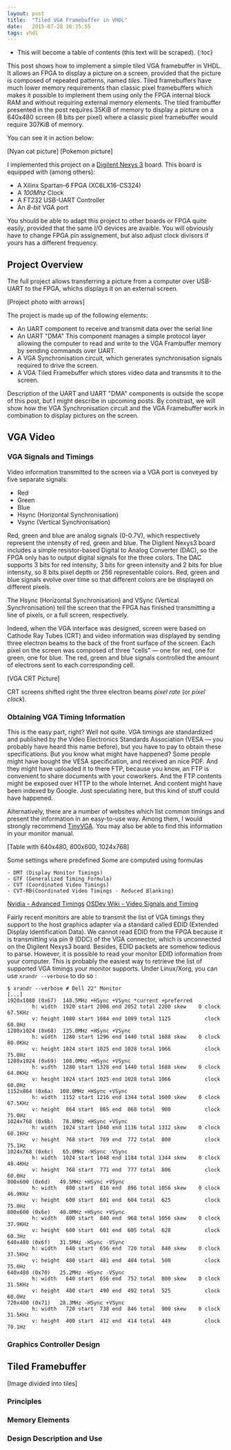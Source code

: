 ```yaml
---
layout: post
title:  "Tiled VGA Framebuffer in VHDL"
date:   2015-07-28 16:35:55
tags: vhdl
---
```


<!--

## Abstract ##

- Tiled VGA Framebuffer
- What does it do ?
- Differences with other VGA Controllers
    - FPGA internal block RAM
    -

## VGA Synchronization ##

- VGA Video interface dates back from the time of cathodic screens
- red, green, blue: ADC Resistor based ADC
- vsync, hsync: New line, new screen

- Figure explanation
    - Pixel rate
    - Hsync, Vsync

- Timing information

- References
    - [Nexys3 Reference Manual](http://www.digilentinc.com/Data/Products/NEXYS3/Nexys3_rm_V2.pdf)

-->
* This will become a table of contents (this text will be scraped).
{:toc}

This post shows how to implement a simple tiled VGA framebuffer in VHDL.
It allows an FPGA to display a picture on a screen, provided that the picture
is composed of repeated patterns, named *tiles*. Tiled framebuffers have much
lower memory requirements than classic pixel framebuffers which makes it possible
to implement them using only the FPGA internal block RAM and without requiring
external memory elements. The tiled frambuffer presented in the post requires
35KiB of memory to display a picture on a 640x480 screen (8 bits per pixel)
where a classic pixel framebuffer would require 307KiB of memory.

You can see it in action below:

[Nyan cat picture]
[Pokemon picture]

I implemented this project on a [Digilent Nexys 3](http://www.digilentinc.com/Products/Detail.cfm?NavPath=2,400,897&Prod=NEXYS3) board.
This board is equipped with (among others):

- A Xilinx Spartan-6 FPGA (XC6LX16-CS324)
- A *100Mhz* Clock
- A FT232 USB-UART Controller
- An *8-bit* VGA port

You should be able to adapt this project to other boards or FPGA quite easily,
provided that the same I/O devices are avaible. You will obviously have to change
FPGA pin assignement, but also adjust clock divisors if yours has a different
frequency.

## Project Overview ##

The full project allows transferring a picture from a computer over USB-UART to
the FPGA, whichs displays it on an external screen.

[Project photo with arrows]

The project is made up of the following elements:

- An UART component to receive and transmit data over the serial line
- An UART "DMA" This component manages a simple protocol layer allowing the
    computer to read and write to the VGA Frambuffer memory by sending commands
    over UART.
- A VGA Synchronisation circuit, which generates synchronisation signals
    required to drive the screen.
- A VGA Tiled Framebuffer which stores video data and transmits it to the
    screen.

Description of the UART and UART "DMA" components is outside the scope of this post,
but I might describe in upcoming posts. By constrast, we will show how the VGA
Synchronisation circuit and the VGA Framebuffer work in combination to display
pictures on the screen.

## VGA Video ##

### VGA Signals and Timings ###

Video information transmitted to the screen via a VGA port is conveyed by five
separate signals:

- Red
- Green
- Blue
- Hsync (Horizontal Synchronisation)
- Vsync (Vertical Synchronisation)

Red, green and blue are analog signals (0-0.7V), which respectively
represent the intensity of red, green and blue. The Digilent Nexys3 board
includes a simple resistor-based Digital to Analog Converter (DAC), so the FPGA
only has to output digital signals for the three colors. The DAC supports 3 bits
for red intensity, 3 bits for green intensity and 2 bits for blue intensity, so
8 bits pixel depth or 256 representable colors. Red, green and blue signals
evolve over time so that different colors are be displayed on different pixels.

The Hsync (Horizontal Synchronisation) and VSync (Vertical Synchronisation)
tell the screen that the FPGA has finished transmitting a line of
pixels, or a full screen, respectively.

Indeed, when the VGA interface was designed, screen were based on Cathode Ray
Tubes (CRT) and video information was displayed by sending three electron beams
to the back of the front surface of the screen. Each pixel on the screen was
composed of three "cells" — one for red, one for green, one for blue. The
red, green and blue signals controlled the amount of electrons sent to each
corresponding cell.

[VGA CRT Picture]

CRT screens shifted right the three electron beams *pixel rate* (or *pixel clock*).

### Obtaining VGA Timing Information ###

This is the easy part, right? Well not quite. VGA timings are standardized and
published by the Video Electronics Standards Association (VESA — you probably have
heard this name before), but you have to pay to obtain these specifications. But you
know what might have happened? Some people might have bought the VESA specification, and
received an nice PDF. And they might have uploaded it to there FTP, because you know,
an FTP is convenient to share documents with your coworkers. And the FTP contents might
be exposed over HTTP to the whole Internet. And content might have been indexed by Google.
Just speculating here, but this kind of stuff could have happened.

Alternatively, there are a number of websites which list common timings and present the
information in an easy-to-use way. Among them, I would strongly recommend
[TinyVGA](http://tinyvga.com/vga-timing). You may also be able to find this information in
your monitor manual.

[Table with 640x480, 800x600, 1024x768]

<!-- GTF, CVT, CVT-RB, DMT -->
Some settings where predefined
Some are computed using formulas

    - DMT (Display Monitor Timings)
    - GTF (Generalized Timing Formula)
    - CVT (Coordinated Video Timings)
    - CVT-RB(Coordinated Video Timings - Reduced Blanking)

[Nvidia - Advanced Timings](http://www.nvidia.com/object/advanced_timings.html)
[OSDev Wiki - Video Signals and Timing](http://wiki.osdev.org/Video_Signals_And_Timing#GTF_Using_resolution_and_refresh_rate)

<!-- EDID -->
<!-- Dire que ça simplifie la configuration de l'ordianteur -->
Fairly recent monitors are able to transmit the list of VGA timings they support to
the host graphics adapter via a standard called EDID (Extended Display Identification Data).
We cannot read EDID from the FPGA because it is transmitting via pin 9 (DDC) of the
VGA connector, which is unconnected on the Digilent Nexys3 board. Besides, EDID packets
are somehow tedious to parse. However, it is possible to read your monitor EDID information
from your computer. This is probably the easiest way to retrieve the list of
supported VGA timings your monitor supports. Under Linux/Xorg, you can use `xrandr --verbose`
to do so :

    $ xrandr --verbose # Dell 22" Monitor
    [...]
    1920x1080 (0x67)  148.5MHz +HSync +VSync *current +preferred
            h: width  1920 start 2008 end 2052 total 2200 skew    0 clock   67.5KHz
            v: height 1080 start 1084 end 1089 total 1125           clock   60.0Hz
    1280x1024 (0x68)  135.0MHz +HSync +VSync
            h: width  1280 start 1296 end 1440 total 1688 skew    0 clock   80.0KHz
            v: height 1024 start 1025 end 1028 total 1066           clock   75.0Hz
    1280x1024 (0x69)  108.0MHz +HSync +VSync
            h: width  1280 start 1328 end 1440 total 1688 skew    0 clock   64.0KHz
            v: height 1024 start 1025 end 1028 total 1066           clock   60.0Hz
    1152x864 (0x6a)  108.0MHz +HSync +VSync
            h: width  1152 start 1216 end 1344 total 1600 skew    0 clock   67.5KHz
            v: height  864 start  865 end  868 total  900           clock   75.0Hz
    1024x768 (0x6b)   78.8MHz +HSync +VSync
            h: width  1024 start 1040 end 1136 total 1312 skew    0 clock   60.1KHz
            v: height  768 start  769 end  772 total  800           clock   75.1Hz
    1024x768 (0x6c)   65.0MHz -HSync -VSync
            h: width  1024 start 1048 end 1184 total 1344 skew    0 clock   48.4KHz
            v: height  768 start  771 end  777 total  806           clock   60.0Hz
    800x600 (0x6d)   49.5MHz +HSync +VSync
            h: width   800 start  816 end  896 total 1056 skew    0 clock   46.9KHz
            v: height  600 start  601 end  604 total  625           clock   75.0Hz
    800x600 (0x6e)   40.0MHz +HSync +VSync
            h: width   800 start  840 end  968 total 1056 skew    0 clock   37.9KHz
            v: height  600 start  601 end  605 total  628           clock   60.3Hz
    640x480 (0x6f)   31.5MHz -HSync -VSync
            h: width   640 start  656 end  720 total  840 skew    0 clock   37.5KHz
            v: height  480 start  481 end  484 total  500           clock   75.0Hz
    640x480 (0x70)   25.2MHz -HSync -VSync
            h: width   640 start  656 end  752 total  800 skew    0 clock   31.5KHz
            v: height  480 start  490 end  492 total  525           clock   60.0Hz
    720x400 (0x71)   28.3MHz -HSync +VSync
            h: width   720 start  738 end  846 total  900 skew    0 clock   31.5KHz
            v: height  400 start  412 end  414 total  449           clock   70.1Hz

### Graphics Controller Design ###

## Tiled Framebuffer ##

[Image divided into tiles]

### Principles ###

### Memory Elements ###

### Design Description and Use ###